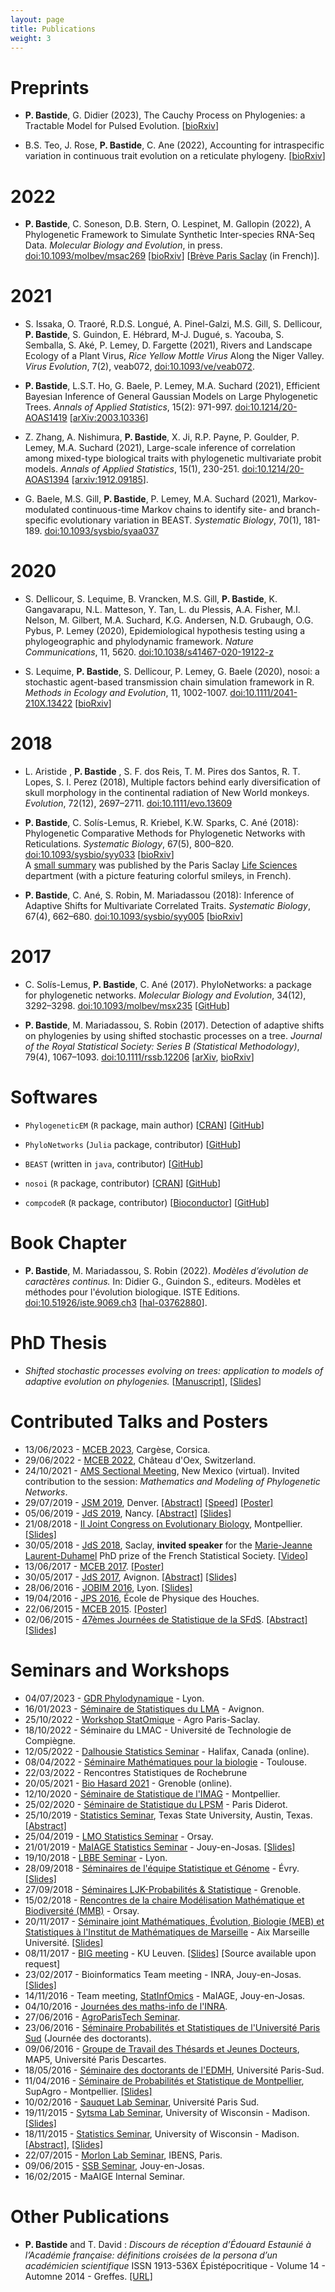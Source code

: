 ```yaml
---
layout: page
title: Publications
weight: 3
---
```


# Preprints

* **P. Bastide**, G. Didier (2023), The Cauchy Process on Phylogenies: a Tractable Model for Pulsed Evolution. [[bioRxiv](https://doi.org/10.1101/2023.04.05.535685)]

* B.S. Teo, J. Rose, **P. Bastide**, C. Ane (2022), Accounting for intraspecific variation in continuous trait evolution on a reticulate phylogeny. [[bioRxiv](https://doi.org/10.1101/2022.05.12.490814)]

# 2022

* **P. Bastide**, C. Soneson, D.B. Stern, O. Lespinet, M. Gallopin (2022), A Phylogenetic Framework to Simulate Synthetic Inter-species RNA-Seq Data. *Molecular Biology and Evolution*, in press.
[doi:10.1093/molbev/msac269](https://doi.org/10.1093/molbev/msac269) [[bioRxiv](https://doi.org/10.1101/2022.01.21.476612)]
[[Brève Paris Saclay](https://sco.lt/7BhZmS) (in French)].

# 2021

* S. Issaka, O. Traoré, R.D.S. Longué, A. Pinel-Galzi, M.S. Gill, S. Dellicour, **P. Bastide**, S. Guindon, E. Hébrard, M-J. Dugué, s. Yacouba, S. Semballa, S. Aké, P. Lemey, D. Fargette (2021),  Rivers and Landscape Ecology of a Plant Virus, *Rice Yellow Mottle Virus* Along the Niger Valley. *Virus Evolution*, 7(2), veab072,  [doi:10.1093/ve/veab072](https://doi.org/10.1093/ve/veab072).

* **P. Bastide**, L.S.T. Ho, G. Baele, P. Lemey, M.A. Suchard (2021), Efficient Bayesian Inference of General Gaussian Models on Large Phylogenetic Trees. *Annals of Applied Statistics*, 15(2): 971-997. [doi:10.1214/20-AOAS1419](http://dx.doi.org/10.1214/20-AOAS1419) [[arXiv:2003.10336](http://arxiv.org/abs/2003.10336)]

* Z. Zhang, A. Nishimura, **P. Bastide**, X. Ji, R.P. Payne, P. Goulder, P. Lemey, M.A. Suchard (2021), Large-scale inference of correlation among mixed-type biological traits with phylogenetic multivariate probit models. *Annals of Applied Statistics*, 15(1), 230-251.
[doi:10.1214/20-AOAS1394](https://projecteuclid.org/journals/annals-of-applied-statistics/volume-15/issue-1/Large-scale-inference-of-correlation-among-mixed-type-biological-traits/10.1214/20-AOAS1394.short) [[arxiv:1912.09185](http://arxiv.org/abs/1912.09185)].

* G. Baele, M.S. Gill, **P. Bastide**, P. Lemey, M.A. Suchard (2021), Markov-modulated continuous-time Markov chains to identify site- and branch-specific evolutionary variation in BEAST. *Systematic Biology*, 70(1), 181-189. [doi:10.1093/sysbio/syaa037](https://doi.org/10.1093/sysbio/syaa037)

# 2020

* S. Dellicour, S. Lequime, B. Vrancken, M.S. Gill, **P. Bastide**, K. Gangavarapu, N.L. Matteson, Y. Tan, L. du Plessis, A.A. Fisher, M.I. Nelson, M. Gilbert, M.A. Suchard, K.G. Andersen, N.D. Grubaugh, O.G. Pybus, P. Lemey (2020), Epidemiological hypothesis testing using a phylogeographic and phylodynamic framework. *Nature Communications*, 11, 5620. [doi:10.1038/s41467-020-19122-z](https://doi.org/10.1038/s41467-020-19122-z)

* S. Lequime, **P. Bastide**, S. Dellicour, P. Lemey, G. Baele (2020), nosoi: a stochastic agent-based transmission chain simulation framework in R. *Methods in Ecology and Evolution*, 11, 1002-1007. [doi:10.1111/2041-210X.13422]( https://doi.org/10.1111/2041-210X.13422) [[bioRxiv](https://doi.org/10.1101/2020.03.03.973107)]

# 2018

* L. Aristide , **P. Bastide** , S. F. dos Reis, T. M. Pires dos Santos, R. T. Lopes, S. I. Perez (2018), Multiple factors behind early diversification of skull morphology in the continental radiation of New World monkeys. *Evolution*, 72(12), 2697–2711. [doi:10.1111/evo.13609](https://onlinelibrary.wiley.com/doi/abs/10.1111/evo.13609)

* **P. Bastide**, C. Solís-Lemus, R. Kriebel, K.W. Sparks, C. Ané (2018): Phylogenetic Comparative Methods for Phylogenetic Networks with Reticulations. *Systematic Biology*, 67(5), 800–820. [doi:10.1093/sysbio/syy033](https://academic.oup.com/sysbio/advance-article/doi/10.1093/sysbio/syy033/4985806?guestAccessKey=507189f8-9ff2-4e12-b17e-29c2a1b2e7ec) [[bioRxiv](https://doi.org/10.1101/194050)]    
A [small summary](https://sco.lt/8P2PdB) was published by the Paris Saclay [Life Sciences](https://www.universite-paris-saclay.fr/en/research/department/life-sciences) department (with a picture featuring colorful smileys, in French).

* **P. Bastide**, C. Ané, S. Robin, M. Mariadassou (2018): Inference of Adaptive Shifts for Multivariate Correlated Traits. *Systematic Biology*, 67(4), 662–680. [doi:10.1093/sysbio/syy005](https://academic.oup.com/sysbio/advance-article/doi/10.1093/sysbio/syy005/4827615?guestAccessKey=fba26a20-0579-4721-ad76-8e669489539a) [[bioRxiv](http://www.biorxiv.org/content/early/2017/06/05/146191)]

# 2017

* C. Solís-Lemus, **P. Bastide**, C. Ané (2017). PhyloNetworks: a package for phylogenetic networks. *Molecular Biology and Evolution*, 34(12), 3292–3298. [doi:10.1093/molbev/msx235](https://academic.oup.com/mbe/article/doi/10.1093/molbev/msx235/4103410/PhyloNetworks-a-package-for-phylogenetic-networks?guestAccessKey=230afceb-df28-4160-832d-aa7c73f86369)  [[GitHub](https://github.com/crsl4/PhyloNetworks.jl)]

* **P. Bastide**, M. Mariadassou, S. Robin (2017). Detection of adaptive shifts on phylogenies by using shifted stochastic processes on a tree. *Journal of the Royal Statistical Society: Series B (Statistical Methodology)*, 79(4), 1067–1093. [doi:10.1111/rssb.12206](https://doi.org/10.1111/rssb.12206) [[arXiv](http://arxiv.org/abs/1508.00225), [bioRxiv](http://www.biorxiv.org/content/early/2016/07/13/023804)]

# Softwares

* `PhylogeneticEM` (`R` package, main author) [[CRAN](https://CRAN.R-project.org/package=PhylogeneticEM)] [[GitHub](https://github.com/pbastide/PhylogeneticEM)]

* `PhyloNetworks` (`Julia` package, contributor) [[GitHub](https://github.com/crsl4/PhyloNetworks.jl)]

* `BEAST` (written in `java`, contributor) [[GitHub](https://github.com/beast-dev/beast-mcmc)]

* `nosoi` (`R` package, contributor) [[CRAN](https://CRAN.R-project.org/package=nosoi)] [[GitHub](https://github.com/slequime/nosoi)]

* `compcodeR` (`R` package, contributor) [[Bioconductor](https://www.doi.org/10.18129/B9.bioc.compcodeR)] [[GitHub](https://github.com/csoneson/compcodeR)]

# Book Chapter

* **P. Bastide**, M. Mariadassou, S. Robin (2022). *Modèles d’évolution de caractères continus.* In: Didier G., Guindon S., editeurs. Modèles et méthodes pour l'évolution biologique. ISTE Editions. [doi:10.51926/iste.9069.ch3](https://dx.doi.org/10.51926/iste.9069.ch3)  [[hal-03762880](https://hal.archives-ouvertes.fr/hal-03762880)].


# PhD Thesis

* *Shifted stochastic processes evolving on trees: application to models of adaptive evolution on phylogenies.* [[Manuscript](https://tel.archives-ouvertes.fr/tel-01629648)], [[Slides]({{site.baseurl}}/docs/20171019_soutenance.pdf)]

# Contributed Talks and Posters

* 13/06/2023 - [MCEB 2023](https://mceb2023.sciencesconf.org/), Cargèse, Corsica.
* 29/06/2022 - [MCEB 2022](https://mceb2022.sciencesconf.org/), Château d'Oex, Switzerland.
* 24/10/2021 - [AMS Sectional Meeting](https://www.ams.org/meetings/sectional/2283_progfull.html#2283:SS23A), New Mexico (virtual). Invited contribution to the session: *Mathematics and Modeling of Phylogenetic Networks*.
* 29/07/2019 - [JSM 2019](https://ww2.amstat.org/meetings/jsm/2019/index.cfm), Denver. [[Abstract]](https://ww2.amstat.org/meetings/jsm/2019/onlineprogram/AbstractDetails.cfm?abstractid=304526) [[Speed]]({{site.baseurl}}/docs/20190729_Speed_JSM.pdf) [[Poster]]({{site.baseurl}}/docs/20190730_Poster_JSM.pdf)
* 05/06/2019 - [JdS 2019](http://jds2019.sfds.asso.fr), Nancy. [[Abstract]](https://toltex.imag.fr/users/RCqls/Workshop/jds2019/resumesLongs/subm25.pdf) [[Slides]]({{site.baseurl}}/docs/20190605_JdS.pdf)
* 21/08/2018 - [II Joint Congress on Evolutionary Biology](https://www.evolutionmontpellier2018.org/), Montpellier. [[Slides]](https://programme.europa-organisation.com/slides/programme_jointCongressEvolBiology-2018/webconf/639_21082018_0950_antigone1_Paul_Bastide_425/index.html)
* 30/05/2018 - [JdS 2018](http://jds2018.sfds.asso.fr), Saclay, **invited speaker** for the [Marie-Jeanne Laurent-Duhamel](https://www.sfds.asso.fr/fr/prix_et_bourses/544-le_prix_marie_jeanne_laurent_duhamel/) PhD prize of the French Statistical Society. [[Video](https://www.youtube.com/watch?v=5SSkt2m9pwg&feature=youtu.be&t=1h33m27s)]
* 13/06/2017 - [MCEB 2017](http://www.lirmm.fr/mceb2017/). [[Poster]]({{site.baseurl}}/docs/201706_poster_MCEB.pdf)
* 30/05/2017 - [JdS 2017](http://jds2017.sfds.asso.fr), Avignon. [[Abstract]]({{site.baseurl}}/docs/02_jds_2017.pdf) [[Slides]]({{site.baseurl}}/docs/20170530_jds.pdf)
* 28/06/2016 - [JOBIM 2016](http://jobim2016.sciencesconf.org/), Lyon. [[Slides]]({{site.baseurl}}/docs/20160628_JOBIM.pdf)
* 19/04/2016 - [JPS 2016](http://jps.math.cnrs.fr/), École de Physique des Houches.
* 22/06/2015 - [MCEB 2015](http://www.lirmm.fr/mceb2015/index.php). [[Poster]]({{site.baseurl}}/docs/20150622_poster_MCEB.pdf)
* 02/06/2015 - [47èmes Journées de Statistique de la SFdS](http://jds2015.sfds.asso.fr/). [[Abstract]]({{site.baseurl}}/docs/SFdS_2015_v2.pdf) [[Slides]]({{site.baseurl}}/docs/20150602_JdS.pdf)

# Seminars and Workshops

<!-- 
* 03/06/2020 - [Journées Aléatoires Bordeaux Toulouse Montpellier](https://jal-bmt.sciencesconf.org/) - Montpellier.
-->
* 04/07/2023 - [GDR Phylodynamique](https://phylodynamique.sciencesconf.org/) - Lyon.
* 16/01/2023 - [Séminaire de Statistiques du LMA](https://math.univ-avignon.fr/seminaires/seminaire-de-statistique/) - Avignon.
* 25/10/2022 - [Workshop StatOmique](https://statomique.netlify.app/2022/10/25/newrnaseq/) - Agro Paris-Saclay.
* 18/10/2022 - Séminaire du LMAC - Université de Technologie de Compiègne.
* 12/05/2022 - [Dalhousie Statistics Seminar](https://www.mathstat.dal.ca/~lho/seminar/) - Halifax, Canada (online).
* 08/04/2022 - [Séminaire Mathématiques pour la biologie](https://www.math.univ-toulouse.fr/spip.php?article573&lang=fr) - Toulouse.
* 22/03/2022 - Rencontres Statistiques de Rochebrune
* 20/05/2021 - [Bio Hasard 2021](https://biohasard2020.sciencesconf.org/) - Grenoble (online).
* 12/10/2020 - [Séminaire de Statistique de l'IMAG](https://imag.umontpellier.fr/?page_id=625&idsem=13) - Montpellier.
* 25/02/2020 - [Séminaire de Statistique du LPSM](http://www.lpsm.paris/agenda/seminaires-gdt/seminaire-statistique/) - Paris Diderot.
* 25/10/2019 - [Statistics Seminar](https://www.math.txstate.edu/seminars/statistics.html), Texas State University, Austin, Texas. [[Abstract]]({{site.baseurl}}/docs/20191025_TexasState_Abstract.pdf)
* 25/04/2019 - [LMO Statistics Seminar](https://www.math.u-psud.fr/TBA-51330?lang=fr) - Orsay.
* 21/01/2019 - [MaIAGE Statistics Seminar](http://maiage.jouy.inra.fr/?q=fr/node/981) - Jouy-en-Josas. [[Slides]]({{site.baseurl}}/docs/20190121_Jouy.pdf)
* 19/10/2018 - [LBBE Seminar](http://lbbe.univ-lyon1.fr/-Equipe-Statistique-en-Grande-.html?lang=fr) - Lyon.
* 28/09/2018 - [Séminaires de l'équipe Statistique et Génome](http://www.math-evry.cnrs.fr/sg/welcome) - Évry. [[Slides]]({{site.baseurl}}/docs/20180928_Evry.pdf)
* 27/09/2018 - [Séminaires LJK-Probabilités & Statistique](https://www-ljk.imag.fr/Seminars/seminaires-ljk-probabilites_-_statistique.html) - Grenoble.
* 15/02/2018 - [Rencontres de la chaire Modélisation Mathématique et Biodiversité (MMB)](http://www.cmap.polytechnique.fr/chaire-mmb/programme15022018.html) - Orsay.
* 20/11/2017 - [Séminaire joint Mathématiques, Évolution, Biologie (MEB) et Statistiques à l'Institut de Mathématiques de Marseille](https://www.i2m.univ-amu.fr/Seminaire-Mathematiques-Evolution-Biologie-MEB?lang=fr) - Aix Marseille Université. [[Slides]]({{site.baseurl}}/docs/20171120_I2M.pdf)
* 08/11/2017 - [BIG meeting](https://gbiomed.kuleuven.be/english/networks/big/monthly-big-meetings) - KU Leuven. [[Slides]]({{site.baseurl}}/docs/20171108_BIG.pdf) [Source available upon request]
* 23/02/2017 - Bioinformatics Team meeting - INRA, Jouy-en-Josas. [[Slides]]({{site.baseurl}}/docs/20170223_bioinfo.pdf)
* 14/11/2016 - Team meeting, [StatInfOmics](http://maiage.jouy.inra.fr/?q=fr/StatInfOmics) - MaIAGE, Jouy-en-Josas.
* 04/10/2016 - [Journées des maths-info de l'INRA](https://journees.inra.fr/maths-info2016).
* 27/06/2016 - [AgroParisTech Seminar](https://www6.inra.fr/mia-paris/Seminaires/Seminaire-AgroParisTech).
* 23/06/2016 - [Séminaire Probabilités et Statistiques de l'Université Paris Sud](http://www.math.u-psud.fr/Journee-des-doctorants) (Journée des doctorants).
* 09/06/2016 - [Groupe de Travail des Thésards et Jeunes Docteurs](http://map5.mi.parisdescartes.fr/seminaires/thesards-docteurs/), MAP5, Université Paris Descartes.
* 18/05/2016 - [Séminaire des doctorants de l'EDMH](http://www.math.u-psud.fr/~ecdoct/ecdoct/infos/semdoc.php), Université Paris-Sud.
* 11/04/2016 - [Séminaire de Probabilités et Statistique de Montpellier](http://www.i3m.univ-montp2.fr/seminaires-et-groupes-de-travail/index.php?option=com_content&view=article&id=59&catid=19&histo=13), SupAgro - Montpellier. [[Slides]]({{site.baseurl}}/docs/20160411_Montpellier.pdf)
* 10/02/2016 - [Sauquet Lab Seminar](http://www.sauquetlab.org/), Université Paris Sud.
* 19/11/2015 - [Sytsma Lab Seminar](http://www.botany.wisc.edu/sytsma/SytsmaLab/Welcome.html), University of Wisconsin - Madison. [[Slides]]({{site.baseurl}}/docs/20151119_Systma.pdf)
* 18/11/2015 - [Statistics Seminar](http://www.stat.wisc.edu/seminars-archive/2015-11), University of Wisconsin - Madison. [[Abstract]]({{site.baseurl}}/docs/20151118_UWStatistics_Abstract.pdf), [[Slides]]({{site.baseurl}}/docs/20151118_UWstatistics.pdf)
* 22/07/2015 - [Morlon Lab Seminar](http://www.biologie.ens.fr/phyloeco/index.html), IBENS, Paris.
* 09/06/2015 - [SSB Seminar](http://www.ssbgroup.fr/), Jouy-en-Josas.
* 16/02/2015 - MaAIGE Internal Seminar.

# Other Publications

* **P. Bastide** and T. David :
*Discours de réception d’Édouard Estaunié à l’Académie française: définitions croisées de la persona d’un académicien scientifique* ISSN 1913-536X Épistépocritique - Volume 14 - Automne 2014 - Greffes. [[URL]](http://epistemocritique.org/discours-de-reception-dedouard-estaunie-a-lacademie-francaise-definitions-croisees-de-la-persona-dun-academicien-scientifique/)
